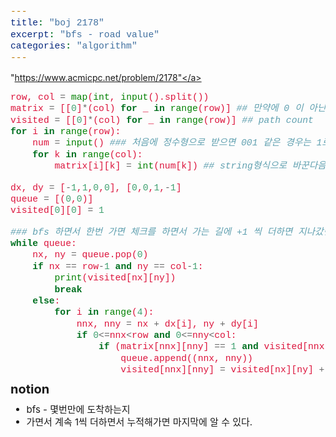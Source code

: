 ```yaml
---
title: "boj 2178"
excerpt: "bfs - road value"
categories: "algorithm"
---
```


<style>
code {
  font-family: Consolas,"courier new";
  color: crimson;
  background-color: #f1f1f1;
  padding: 2px;
  font-size: 105%;
}
</style>

<a herf = "https://www.acmicpc.net/problem/2178">"https://www.acmicpc.net/problem/2178"</a>

```python
row, col = map(int, input().split())
matrix = [[0]*(col) for _ in range(row)] ## 만약에 0 이 아닌 []로 채운다면 indexing말고 append로 해야해.
visited = [[0]*(col) for _ in range(row)] ## path count
for i in range(row):
    num = input() ### 처음에 정수형으로 받으면 001 같은 경우는 1로 받아들인다. --> 스트링으로 받아야 해 
    for k in range(col):
        matrix[i][k] = int(num[k]) ## string형식으로 바꾼다음 indexing한 것이 중요!!

dx, dy = [-1,1,0,0], [0,0,1,-1]
queue = [(0,0)] 
visited[0][0] = 1

### bfs 하면서 한번 가면 체크를 하면서 가는 길에 +1 씩 더하면 지나갔던 박스의 갯수를 셀 수 있다. 
while queue:
    nx, ny = queue.pop(0)
    if nx == row-1 and ny == col-1:
        print(visited[nx][ny])
        break
    else: 
        for i in range(4):
            nnx, nny = nx + dx[i], ny + dy[i]
            if 0<=nnx<row and 0<=nny<col:
                if (matrix[nnx][nny] == 1 and visited[nnx][nny] == 0):
                    queue.append((nnx, nny))
                    visited[nnx][nny] = visited[nx][ny] + 1

```

<div style = "font-size: 20px; line-height: 15px;">
<strong>notion</strong><br>
</div>

<div style = "font-size: 15px; line-height: 20px;">
<ul>
<li>bfs -  몇번만에 도착하는지</li>
<li>가면서 계속 1씩 더하면서 누적해가면 마지막에 알 수 있다. </li>
</ul>





        


